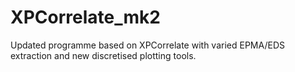 # XPCorrelate_mk2
Updated programme based on XPCorrelate with varied EPMA/EDS extraction and new discretised plotting tools.
